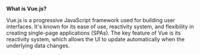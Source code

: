 **What is Vue.js?**

Vue.js is a progressive JavaScript framework used for building user interfaces. It's known for its ease of use, reactivity system, and flexibility in creating single-page applications (SPAs). The key feature of Vue is its reactivity system, which allows the UI to update automatically when the underlying data changes.
